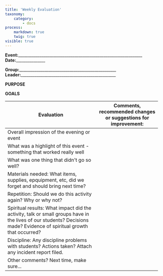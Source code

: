 ```yaml
---
title: 'Weekly Evaluation'
taxonomy:
    category:
        - docs
process:
    markdown: true
    twig: true
visible: true
---
```


**Event:**________________________________________________________________                           **Date:**_______________

**Group:**__________________________________________________     **Leader:**_________________________________________________

**PURPOSE**



**GOALS**






|Evaluation|Comments, recommended changes or suggestions for improvement:|
|----------|-------------------------------------------------------------|
|Overall impression of the evening or event|   |
|What was a highlight of this event - something that worked really well|   |
|What was one thing that didn't go so well?|  |
|Materials needed: What items, supplies, epquipment, etc, did we forget and should bring next time?|  |
|Repetition: Should we do this activity again? Why or why not?|  |
|Spiritual results: What impact did the activity, talk or small groups have in the lives of our students? Decisions made? Evidence of spiritual growth that occurred?|   |
|Discipline: Any discipline problems with students? Actions taken? Attach any incident report filed.|   |
|Other comments? Next time, make sure...|   |


